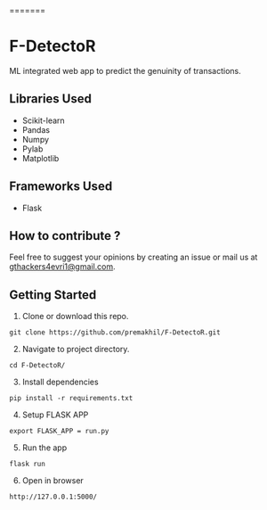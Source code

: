 
=======
# F-DetectoR
ML integrated web app to predict the genuinity of transactions.


## Libraries Used
* Scikit-learn
* Pandas
* Numpy
* Pylab
* Matplotlib

## Frameworks Used
* Flask

## How to contribute ?
Feel free to suggest your opinions by creating an issue or mail us at gthackers4evri1@gmail.com.

## Getting Started

1) Clone or download this repo.
```
git clone https://github.com/premakhil/F-DetectoR.git
```
2) Navigate to project directory.
```
cd F-DetectoR/
```
3) Install dependencies
```
pip install -r requirements.txt
```
4) Setup FLASK APP
```
export FLASK_APP = run.py
```
5) Run the app
```
flask run
```
6) Open in browser
```
http://127.0.0.1:5000/
```

